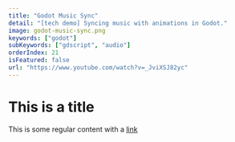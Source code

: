 ```yaml
---
title: "Godot Music Sync"
detail: "[tech demo] Syncing music with animations in Godot."
image: godot-music-sync.png
keywords: ["godot"]
subKeywords: ["gdscript", "audio"]
orderIndex: 21
isFeatured: false
url: "https://www.youtube.com/watch?v=_JviXSJ82yc"
---
```


# This is a title

This is some regular content with a [link](https://google.com)
